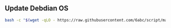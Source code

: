 ## Update Debdian OS
```sh
bash -c "$(wget -qLO - https://raw.githubusercontent.com/6abc/script/main/debian_update.sh)"
```
